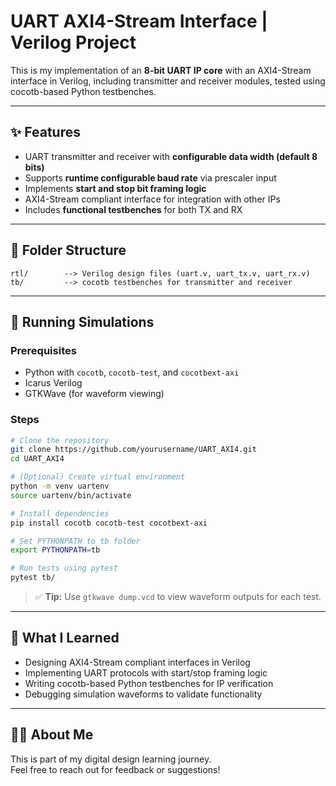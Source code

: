# UART AXI4-Stream Interface | Verilog Project

This is my implementation of an **8-bit UART IP core** with an AXI4-Stream interface in Verilog, including transmitter and receiver modules, tested using cocotb-based Python testbenches.

---

## ✨ Features

- UART transmitter and receiver with **configurable data width (default 8 bits)**
- Supports **runtime configurable baud rate** via prescaler input
- Implements **start and stop bit framing logic**
- AXI4-Stream compliant interface for integration with other IPs
- Includes **functional testbenches** for both TX and RX

---

## 📁 Folder Structure

```
rtl/        --> Verilog design files (uart.v, uart_tx.v, uart_rx.v)
tb/         --> cocotb testbenches for transmitter and receiver
```

---

## 🚀 Running Simulations

### Prerequisites

- Python with `cocotb`, `cocotb-test`, and `cocotbext-axi`
- Icarus Verilog
- GTKWave (for waveform viewing)

### Steps

```bash
# Clone the repository
git clone https://github.com/yourusername/UART_AXI4.git
cd UART_AXI4

# (Optional) Create virtual environment
python -m venv uartenv
source uartenv/bin/activate

# Install dependencies
pip install cocotb cocotb-test cocotbext-axi

# Set PYTHONPATH to tb folder
export PYTHONPATH=tb

# Run tests using pytest
pytest tb/
```

> ✅ **Tip:** Use `gtkwave dump.vcd` to view waveform outputs for each test.

---

## 🎯 What I Learned

- Designing AXI4-Stream compliant interfaces in Verilog
- Implementing UART protocols with start/stop framing logic
- Writing cocotb-based Python testbenches for IP verification
- Debugging simulation waveforms to validate functionality

---

## 🙋‍♂️ About Me

This is part of my digital design learning journey.  
Feel free to reach out for feedback or suggestions!
